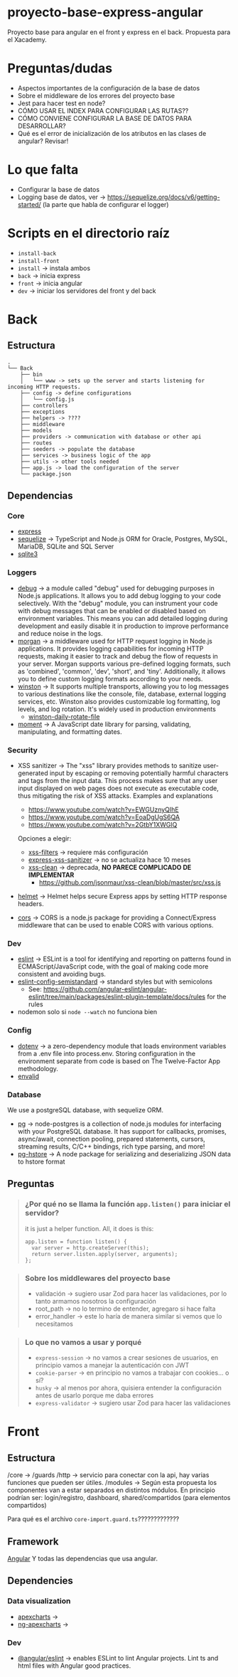 # proyecto-base-express-angular
Proyecto base para angular en el front y express en el back. Propuesta para el Xacademy.

# Preguntas/dudas
- Aspectos importantes de la configuración de la base de datos
- Sobre el middleware de los errores del proyecto base
- Jest para hacer test en node?
- CÓMO USAR EL INDEX PARA CONFIGURAR LAS RUTAS??
- CÓMO CONVIENE CONFIGURAR LA BASE DE DATOS PARA DESARROLLAR?
- Qué es el error de inicialización de los atributos en las clases de angular? Revisar!

# Lo que falta
- Configurar la base de datos
- Logging base de datos, ver -> https://sequelize.org/docs/v6/getting-started/ (la parte que habla de configurar el logger)

# Scripts en el directorio raíz
- `install-back`
- `install-front`
- `install` -> instala ambos
- `back` -> inicia express
- `front` -> inicia angular
- `dev` -> iniciar los servidores del front y del back

# Back

## Estructura

```
.
└── Back
    ├── bin
    │   └── www -> sets up the server and starts listening for incoming HTTP requests.
    ├── config -> define configurations
    │   └── config.js
    ├── controllers
    ├── exceptions
    ├── helpers -> ????
    ├── middleware
    ├── models
    ├── providers -> communication with database or other api
    ├── routes
    ├── seeders -> populate the database
    ├── services -> business logic of the app
    ├── utils -> other tools needed
    ├── app.js -> load the configuration of the server
    └── package.json
```
## Dependencias
### Core
- [express](https://expressjs.com/) 
- [sequelize](https://sequelize.org/) -> TypeScript and Node.js ORM for Oracle, Postgres, MySQL, MariaDB, SQLite and SQL Server
- [sqlite3](https://www.npmjs.com/package/sqlite3) 

### Loggers
- [debug](https://www.npmjs.com/package/debug) -> a module called "debug" used for debugging purposes in Node.js applications. It allows you to add debug logging to your code selectively. With the "debug" module, you can instrument your code with debug messages that can be enabled or disabled based on environment variables. This means you can add detailed logging during development and easily disable it in production to improve performance and reduce noise in the logs.
- [morgan](https://www.npmjs.com/package/morgan) -> a middleware used for HTTP request logging in Node.js applications. It provides logging capabilities for incoming HTTP requests, making it easier to track and debug the flow of requests in your server. Morgan supports various pre-defined logging formats, such as 'combined', 'common', 'dev', 'short', and 'tiny'. Additionally, it allows you to define custom logging formats according to your needs.
- [winston](https://www.npmjs.com/package/winston) -> It supports multiple transports, allowing you to log messages to various destinations like the console, file, database, external logging services, etc. Winston also provides customizable log formatting, log levels, and log rotation. It's widely used in production environments  
  - [winston-daily-rotate-file](https://www.npmjs.com/package/winston-daily-rotate-file)
- [moment](https://www.npmjs.com/package/moment) -> A JavaScript date library for parsing, validating, manipulating, and formatting dates.

### Security
- XSS sanitizer -> The "xss" library provides methods to sanitize user-generated input by escaping or removing potentially harmful characters and tags from the input data. This process makes sure that any user input displayed on web pages does not execute as executable code, thus mitigating the risk of XSS attacks. Examples and explanations
  - https://www.youtube.com/watch?v=EWGUznyQIhE 
  - https://www.youtube.com/watch?v=EoaDgUgS6QA 
  - https://www.youtube.com/watch?v=2GtbY1XWGlQ
  
  Opciones a elegir:
  - [xss-filters](https://www.npmjs.com/package/xss-filters) -> requiere más configuración 
  - [express-xss-sanitizer](https://www.npmjs.com/package/express-xss-sanitizer) -> no se actualiza hace 10 meses
  - [xss-clean](https://www.npmjs.com/package/xss-clean) -> deprecada, **NO PARECE COMPLICADO DE IMPLEMENTAR**
    - https://github.com/jsonmaur/xss-clean/blob/master/src/xss.js
- [helmet](https://www.npmjs.com/package/helmet) -> Helmet helps secure Express apps by setting HTTP response headers.
- [cors](https://www.npmjs.com/package/cors) -> CORS is a node.js package for providing a Connect/Express middleware that can be used to enable CORS with various options.
### Dev
- [eslint](https://eslint.org/docs/latest/use/getting-started) -> ESLint is a tool for identifying and reporting on patterns found in ECMAScript/JavaScript code, with the goal of making code more consistent and avoiding bugs.
- [eslint-config-semistandard](https://www.npmjs.com/package/eslint-config-semistandard) -> standard styles but with semicolons
  - See: https://github.com/angular-eslint/angular-eslint/tree/main/packages/eslint-plugin-template/docs/rules for the rules
- nodemon solo si `node --watch` no funciona bien

### Config
- [dotenv](https://www.npmjs.com/package/dotenv) -> a zero-dependency module that loads environment variables from a .env file into process.env. Storing configuration in the environment separate from code is based on The Twelve-Factor App methodology.
- [envalid]()

### Database
We use a postgreSQL database, with sequelize ORM.
- [pg](https://node-postgres.com/) -> node-postgres is a collection of node.js modules for interfacing with your PostgreSQL database. It has support for callbacks, promises, async/await, connection pooling, prepared statements, cursors, streaming results, C/C++ bindings, rich type parsing, and more!
- [pg-hstore](https://www.npmjs.com/package/pg-hstore) -> A node package for serializing and deserializing JSON data to hstore format


## Preguntas
> ### ¿Por qué no se llama la función `app.listen()` para iniciar el servidor?
> it is just a helper function. All, it does is this:
> ```
> app.listen = function listen() {
>   var server = http.createServer(this);
>   return server.listen.apply(server, arguments);
> };
> ```

> ### Sobre los middlewares del proyecto base
> - validación -> sugiero usar Zod para hacer las validaciones, por lo tanto armamos nosotros la configuración
> - root_path -> no lo termino de entender, agregaro si hace falta
> - error_handler -> este lo haría de manera similar si vemos que lo necesitamos

> ### Lo que no vamos a usar y porqué
> - `express-session` -> no vamos a crear sesiones de usuarios, en principio vamos a manejar la autenticación con JWT
> - `cookie-parser` -> en principio no vamos a trabajar con cookies... o sí?
> - `husky` -> al menos por ahora, quisiera entender la configuración antes de usarlo porque me daba errores
> - `express-validator` -> sugiero usar Zod para hacer las validaciones

# Front
## Estructura
/core -> 
  /guards
  /http -> servicio para conectar con la api, hay varias funciones que pueden ser útiles.
/modules -> Según esta propuesta los componentes van a estar separados en distintos módulos. En principio podrían ser: login/registro, dashboard, shared/compartidos (para elementos compartidos)

Para qué es el archivo `core-import.guard.ts`?????????????
## Framework
[Angular]()
Y todas las dependencias que usa angular.

## Dependencies
### Data visualization
- [apexcharts](https://apexcharts.com/) -> 
- [ng-apexcharts](https://apexcharts.com/docs/angular-charts/) ->
### Dev
- [@angular/eslint](https://github.com/angular-eslint/angular-eslint#readme) -> enables ESLint to lint Angular projects. Lint ts and html files with Angular good practices. 